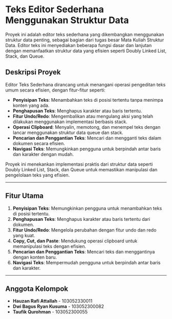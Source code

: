 # Teks Editor Sederhana Menggunakan Struktur Data

Proyek ini adalah editor teks sederhana yang dikembangkan menggunakan struktur data penting, sebagai bagian dari tugas besar Mata Kuliah Struktur Data. Editor teks ini menyediakan beberapa fungsi dasar dan lanjutan dengan memanfaatkan struktur data yang efisien seperti Doubly Linked List, Stack, dan Queue.

## Deskripsi Proyek

Editor Teks Sederhana dirancang untuk menangani operasi pengeditan teks umum secara efisien, dengan fitur-fitur seperti:
- **Penyisipan Teks**: Menambahkan teks di posisi tertentu tanpa menimpa konten yang ada.
- **Penghapusan Teks**: Menghapus karakter atau baris tertentu.
- **Fitur Undo/Redo**: Mengembalikan atau mengulang aksi yang telah dilakukan menggunakan implementasi berbasis stack.
- **Operasi Clipboard**: Menyalin, memotong, dan menempel teks dengan lancar menggunakan struktur data queue dan stack.
- **Pencarian dan Penggantian Teks**: Mencari dan mengganti teks dalam dokumen secara efisien.
- **Navigasi Teks**: Memungkinkan pengguna untuk berpindah antar baris dan karakter dengan mudah.

Proyek ini menekankan implementasi praktis dari struktur data seperti Doubly Linked List, Stack, dan Queue untuk memastikan manipulasi dan pengelolaan teks yang efisien.

---

## Fitur Utama

1. **Penyisipan Teks**: Memungkinkan pengguna untuk menambahkan teks di posisi tertentu.
2. **Penghapusan Teks**: Menghapus karakter atau baris tertentu dari dokumen.
3. **Fitur Undo/Redo**: Mengelola perubahan dengan fitur undo dan redo yang kuat.
4. **Copy, Cut, dan Paste**: Mendukung operasi clipboard untuk memanipulasi teks dengan efisien.
5. **Pencarian dan Penggantian Teks**: Mencari teks dan menggantinya dengan konten baru.
6. **Navigasi Teks**: Mempermudah pengguna untuk berpindah antar baris dan karakter.

---

## Anggota Kelompok

- **Hauzan Rafi Attallah** - 103052330011
- **Dwi Bagus Ryan Kusuma** - 103052300082
- **Taufik Qurohman** - 103052300055

